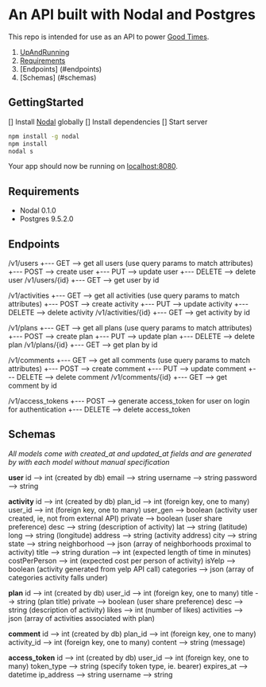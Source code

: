 # An API built with Nodal and Postgres

This repo is intended for use as an API to power [Good Times](https://github.com/sweaty-figs).

1. [UpAndRunning](#gettingstarted)
2. [Requirements](#requirements)
3. [Endpoints] (#endpoints)
4. [Schemas] (#schemas)

## GettingStarted
[] Install [Nodal](https://github.com/keithwhor/nodal) globally
[] Install dependencies
[] Start server

```sh
npm install -g nodal
npm install
nodal s
```
Your app should now be running on [localhost:8080](http://localhost:8080/).

## Requirements
- Nodal 0.1.0
- Postgres 9.5.2.0

## Endpoints
/v1/users
    +--- GET    --> get all users (use query params to match attributes)
    +--- POST   --> create user
    +--- PUT    --> update user
    +--- DELETE --> delete user
/v1/users/{id}
    +--- GET    --> get user by id

/v1/activities
    +--- GET    --> get all activities (use query params to match attributes)
    +--- POST   --> create activity
    +--- PUT    --> update activity
    +--- DELETE --> delete  activity
/v1/activities/{id}
    +--- GET    --> get activity by id

/v1/plans
    +--- GET    --> get all plans (use query params to match attributes)
    +--- POST   --> create plan
    +--- PUT    --> update plan
    +--- DELETE --> delete plan
/v1/plans/{id}
    +--- GET    --> get plan by id

/v1/comments
    +--- GET    --> get all comments (use query params to match attributes)
    +--- POST   --> create comment
    +--- PUT    --> update comment
    +--- DELETE --> delete comment
/v1/comments/{id}
    +--- GET    --> get comment by id

/v1/access_tokens
    +--- POST   --> generate access_token for user on login for authentication
    +--- DELETE --> delete access_token

## Schemas
_All models come with *created_at* and *updated_at* fields and are generated by with each model without manual specification_

**user**
id            --> int (created by db)
email         --> string
username      --> string
password      --> string

**activity**
id            --> int (created by db)
plan_id       --> int (foreign key, one to many)
user_id       --> int (foreign key, one to many)
user_gen      --> boolean (activity user created, ie, not from external API)
private       --> boolean (user share preference)
desc          --> string (description of activity)
lat           --> string (latitude)
long          --> string (longitude)
address       --> string (activity address)
city          --> string
state         --> string
neighborhood  --> json (array of neighborhoods proximal to activity)
title         --> string
duration      --> int (expected length of time in minutes)
costPerPerson --> int (expected cost per person of activity)
isYelp        --> boolean (activity generated from yelp API call)
categories    --> json (array of categories activity falls under)

**plan**
id            --> int (created by db)
user_id       --> int (foreign key, one to many)
title         --> string (plan title)
private       --> boolean (user share preference)
desc          --> string (description of activity)
likes         --> int (number of likes)
activities    --> json (array of activities associated with plan)

**comment**
id            --> int (created by db)
plan_id       --> int (foreign key, one to many)
activity_id   --> int (foreign key, one to many)
content       --> string (message)

**access_token**
id            --> int (created by db)
user_id       --> int (foreign key, one to many)
token_type    --> string (specify token type, ie. bearer)
expires_at    --> datetime
ip_address    --> string
username      --> string


